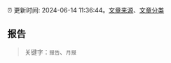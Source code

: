 :alarm_clock: 更新时间: 2024-06-14 11:36:44。[文章来源](/README.md)、[文章分类](/TAGS.md)

## 报告


> 关键字：`报告`、`月报`



